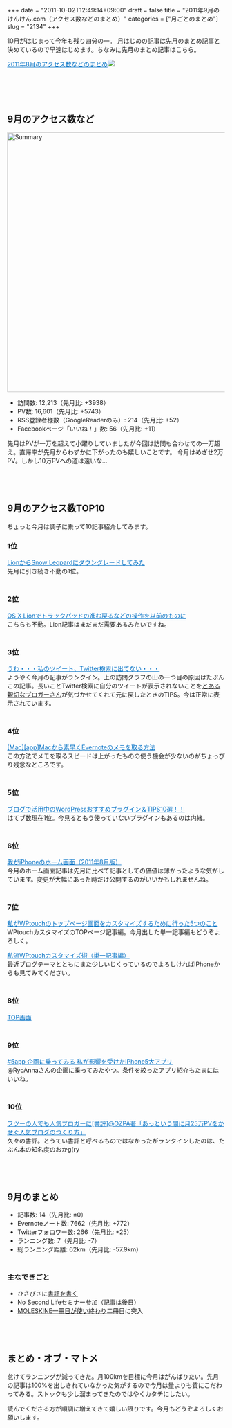 +++
date = "2011-10-02T12:49:14+09:00"
draft = false
title = "2011年9月のけんけん.com（アクセス数などのまとめ）"
categories = ["月ごとのまとめ"]
slug = "2134"
+++

10月がはじまって今年も残り四分の一。
月はじめの記事は先月のまとめ記事と決めているので早速はじめます。<!--more-->ちなみに先月のまとめ記事はこちら。
<p style="margin-top: 1em;">
<a style="color:#0070C5;" href="http://knk-n.com/2011/09/01/201108_matome/" target="_blank">2011年8月のアクセス数などのまとめ</a><a href="http://b.hatena.ne.jp/entry/http://knk-n.com/2011/09/01/201108_matome/" target="_blank"><img border="0" src="http://b.hatena.ne.jp/entry/image/http://knk-n.com/2011/09/01/201108_matome/" /></a><br><br>


<p style="margin-top: 6em;">
<h2>9月のアクセス数など</h2>
<a href="http://knk-n.com/images/2011/10/summary.jpg"><img style="display:block; margin-left:auto; margin-right:auto;" src="http://knk-n.com/images/2011/10/summary.jpg" alt="Summary" title="summary.jpg" border="0" width="600" height="auto" /></a>
<ul>
<li>訪問数: 12,213（先月比: +3938）</li>
<li>PV数: 16,601（先月比: +5743）</li>
<li>RSS登録者様数（GoogleReaderのみ）: 214（先月比: +52）</li>
<li>Facebookページ「いいね！」数: 56（先月比: +11）</li>
</ul>
先月はPVが一万を超えて小躍りしていましたが今回は訪問も合わせての一万超え。直帰率が先月からわずかに下がったのも嬉しいことです。
今月はめざせ2万PV。しかし10万PVへの道は遠いな…
<p style="margin-top: 6em;">
<h2>9月のアクセス数TOP10</h2>
ちょっと今月は調子に乗って10記事紹介してみます。
<h3>1位</h3>
<a style="color:#0070C5;" href="http://knk-n.com/2011/08/08/lion_snowleopard/" target="_blank">LionからSnow Leopardにダウングレードしてみた</a><a href="http://b.hatena.ne.jp/entry/http://knk-n.com/2011/08/08/lion_snowleopard/" target="_blank"><img border="0" src="http://b.hatena.ne.jp/entry/image/http://knk-n.com/2011/08/08/lion_snowleopard/" alt="" /></a><br>
先月に引き続き不動の1位。
<p style="margin-top: 3em;">
<h3>2位</h3>
<a style="color:#0070C5;" href="http://knk-n.com/2011/07/22/lion-trackpad/" target="_blank">OS X Lionでトラックパッドの進む戻るなどの操作を以前のものに</a><a href="http://b.hatena.ne.jp/entry/http://knk-n.com/2011/07/22/lion-trackpad/" target="_blank"><img border="0" src="http://b.hatena.ne.jp/entry/image/http://knk-n.com/2011/07/22/lion-trackpad/" alt="" /></a><br>
こちらも不動。Lion記事はまだまだ需要あるみたいですね。
<p style="margin-top: 3em;">
<h3>3位</h3>
<a style="color:#0070C5;" href="http://knk-n.com/2011/09/15/my-tweet_search/" target="_blank">うわ・・・私のツイート、Twitter検索に出てない・・・</a><a href="http://b.hatena.ne.jp/entry/http://knk-n.com/2011/09/15/my-tweet_search/" target="_blank"><img border="0" src="http://b.hatena.ne.jp/entry/image/http://knk-n.com/2011/09/15/my-tweet_search/" alt="" /></a><br>
ようやく今月の記事がランクイン。上の訪問グラフの山の一つ目の原因はたぶんこの記事。長いことTwitter検索に自分のツイートが表示されないことを<a href="norirow" target="_blank">とある親切なブロガーさん</a>が気づかせてくれて元に戻したときのTIPS。今は正常に表示されています。
<p style="margin-top: 3em;">
<h3>4位</h3>
<a style="color:#0070C5;" href="http://knk-n.com/2011/09/12/mac-evernote_atokpad/" target="_blank">[Mac][app]Macから素早くEvernoteのメモを取る方法</a><a href="http://b.hatena.ne.jp/entry/http://knk-n.com/2011/09/12/mac-evernote_atokpad/" target="_blank"><img border="0" src="http://b.hatena.ne.jp/entry/image/http://knk-n.com/2011/09/12/mac-evernote_atokpad/" alt="" /></a><br>
この方法でメモを取るスピードは上がったものの使う機会が少ないのがちょっぴり残念なところです。
<p style="margin-top: 3em;">
<h3>5位</h3>
<a style="color:#0070C5;" href="http://knk-n.com/2011/08/23/wordpress_plugins_tips/" target="_blank">ブログで活用中のWordPressおすすめプラグイン＆TIPS10選！！</a><a href="http://b.hatena.ne.jp/entry/http://knk-n.com/2011/08/23/wordpress_plugins_tips/" target="_blank"><img border="0" src="http://b.hatena.ne.jp/entry/image/http://knk-n.com/2011/08/23/wordpress_plugins_tips/" alt="" /></a><br>
はてブ数現在1位。今見るともう使っていないプラグインもあるのは内緒。
<p style="margin-top: 3em;">
<h3>6位</h3>
<a style="color:#0070C5;" href="http://knk-n.com/2011/08/10/201108iphone_home/" target="_blank">我がiPhoneのホーム画面（2011年8月版）</a><a href="http://b.hatena.ne.jp/entry/http://knk-n.com/2011/08/10/201108iphone_home/" target="_blank"><img border="0" src="http://b.hatena.ne.jp/entry/image/http://knk-n.com/2011/08/10/201108iphone_home/" alt="" /></a><br>
今月のホーム画面記事は先月に比べて記事としての価値は薄かったような気がしています。変更が大幅にあった時だけ公開するのがいいかもしれませんね。

<p style="margin-top: 3em;">
<h3>7位</h3>
<a style="color:#0070C5;" href="http://knk-n.com/2011/06/27/wptouch-top/" target="_blank">私がWPtouchのトップページ画面をカスタマイズするために行った5つのこと</a><a href="http://b.hatena.ne.jp/entry/http://knk-n.com/2011/06/27/wptouch-top/" target="_blank"><img border="0" src="http://b.hatena.ne.jp/entry/image/http://knk-n.com/2011/06/27/wptouch-top/" alt="" /></a><br>
WPtouchカスタマイズのTOPページ記事編。今月出した単一記事編もどうぞよろしく。
<p style="margin-top: 1em;">
<a style="color:#0070C5;" href="http://knk-n.com/2011/09/19/wptouch_single/" target="_blank">私流WPtouchカスタマイズ術（単一記事編）</a><a href="http://b.hatena.ne.jp/entry/http://knk-n.com/2011/09/19/wptouch_single/" target="_blank"><img border="0" src="http://b.hatena.ne.jp/entry/image/http://knk-n.com/2011/09/19/wptouch_single/" alt="" /></a><br>
最近ブログテーマとともにまた少しいじくっているのでよろしければiPhoneからも見てみてください。
<p style="margin-top: 3em;">
<h3>8位</h3>
<a style="color:#0070C5;" href="http://knk-n.com/" target="_blank">TOP画面</a>
<p style="margin-top: 3em;">
<h3>9位</h3>
<a style="color:#0070C5;" href="http://knk-n.com/2011/09/14/5app/" target="_blank">#5app 企画に乗ってみる 私が影響を受けたiPhone5大アプリ</a><a href="http://b.hatena.ne.jp/entry/http://knk-n.com/2011/09/14/5app/" target="_blank"><img border="0" src="http://b.hatena.ne.jp/entry/image/http://knk-n.com/2011/09/14/5app/" alt="" /></a><br>
@RyoAnnaさんの企画に乗ってみたやつ。条件を絞ったアプリ紹介もたまにはいいね。
<p style="margin-top: 3em;">
<h3>10位</h3>
<a style="color:#0070C5;" href="http://knk-n.com/2011/09/02/ozpa25pv/" target="_blank">フツーの人でも人気ブロガーに[書評]@OZPA著「あっという間に月25万PVをかせぐ人気ブログのつくり方」</a><a href="http://b.hatena.ne.jp/entry/http://knk-n.com/2011/09/02/ozpa25pv/" target="_blank"><img border="0" src="http://b.hatena.ne.jp/entry/image/http://knk-n.com/2011/09/02/ozpa25pv/" alt="" /></a><br>
久々の書評。とうてい書評と呼べるものではなかったがランクインしたのは、たぶん本の知名度のおかg(ry
<p style="margin-top: 6em;">
<h2>9月のまとめ</h2>
<ul>
<li>記事数: 14（先月比: ±0）</li>
<li>Evernoteノート数: 7662（先月比: +772）</li>
<li>Twitterフォロワー数: 266（先月比: +25）</li>
<li>ランニング数: 7（先月比: -7）</li>
<li>総ランニング距離: 62km（先月比: -57.9km）</li>
</ul>
<p style="margin-top: 3em;">
<h3>主なできごと</h3>
<ul>
<li>ひさびさに<a href="http://knk-n.com/2011/09/02/ozpa25pv/" target="_blank">書評を書く</a></li>
<li>No Second Lifeセミナー参加（記事は後日）</li>
<li><a href="http://knk-n.com/2011/09/21/first_moleskine/" target="_blank">MOLESKINE一冊目が使い終わり</a>二冊目に突入</li>
</ul>
<p style="margin-top: 6em;">
<h2>まとめ・オブ・マトメ</h2>
怠けてランニングが減ってきた。月100kmを目標に今月はがんばりたい。先月の記事は100%を出しきれていなかった気がするので今月は量よりも質にこだわってみる。ストックも少し溜まってきたのではやくカタチにしたい。
<p style="margin-top: 1em;">
読んでくださる方が順調に増えてきて嬉しい限りです。今月もどうぞよろしくお願いします。
